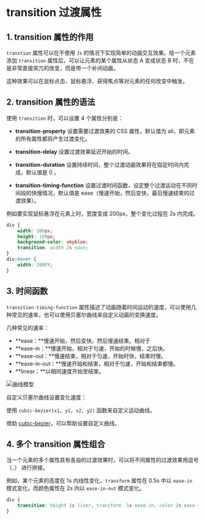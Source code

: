 # transition 过渡属性

## 1. transition 属性的作用
`transtion` 属性可以在不使用 `Js` 的情况下实现简单的动画交互效果。给一个元素添加 `transition` 属性后，可以让元素的某个属性从状态 A 变成状态 B 时，不在是非常直接突兀的改变，而是带一个补间动画。  

这种效果可以在鼠标点击、鼠标悬浮、获得焦点等对元素的任何改变中触发。



## 2. transition 属性的语法
使用 `transition` 时，可以设置 4 个属性分别是：

- **transition-property**
  设置需要过渡效果的 CSS 属性，默认值为 all，即元素的所有属性都将产生过渡变化。

- **transition-delay**
  设置过渡效果延迟开始的时间。

- **transition-duration**
  设置持续时间，整个过渡动画效果将在指定时间内完成，默认值是 0 。

- **transition-timing-function**
  设置过渡时间函数，设定整个过渡运动在不同时间段的快慢情况，默认值是 ease（慢速开始，然后变快，最后慢速结束的过渡效果）。

例如要实现鼠标悬浮在元素上时，宽度变成 200px，整个变化过程在 2s 内完成。
```css
div {
    width: 100px;
    height: 100px;
    background-color: skyblue;
    transition: width 2s ease;
}
div:hover {
    width: 200PX;
}
```



## 3. 时间函数
`transition-timing-function` 属性描述了动画随着时间运动的速度，可以使用几种常见的速率，也可以使用贝塞尔曲线来自定义动画的变换速度。

几种常见的速率：

- **ease：**慢速开始，然后变快，然后慢速结束。相对于
- **ease-in：**慢速开始，相对于匀速，开始的时候慢，之后快。
- **ease-out：**慢速结束，相对于匀速，开始时快，结束时慢。
- **ease-in-out：**慢速开始和结束，相对于匀速，开始和结束都慢。
- **linear：**以相同速度开始至结束。

![曲线模型](https://i.stack.imgur.com/cxJuW.png)

自定义贝塞尔曲线设置变化速度：

使用 `cubic-bezier(x1, y1, x2, y2)` 函数来自定义运动曲线。

借助 [cubic-bezier](https://cubic-bezier.com/#.17,.67,.83,.67)，可以帮助设置自定义曲线。



## 4. 多个 transition 属性组合

当一个元素的多个属性具有各自的过渡效果时，可以将不同属性的过渡效果用逗号（`,`） 进行拼接。

例如，某个元素的高度在 1s 内线性变化，`transform` 属性在 0.5s 中以 `ease-in` 模式变化，而颜色属性在 2s 内以 `ease-in-out` 模式变化。

```css
div {
    transition: height 1s liner, transform .5s ease-in, color 2s ease-in-out;
}
```





